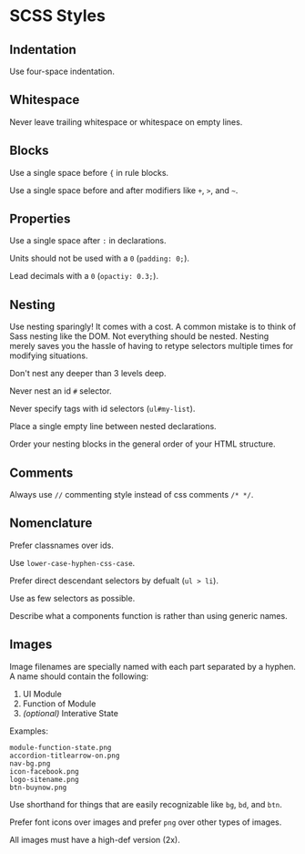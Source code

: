# SCSS Styles

## Indentation

Use four-space indentation.

## Whitespace

Never leave trailing whitespace or whitespace on empty lines.

## Blocks

Use a single space before `{` in rule blocks.

Use a single space before and after modifiers like `+`, `>`, and `~`.

## Properties

Use a single space after `:` in declarations.

Units should not be used with a `0` (`padding: 0;`).

Lead decimals with a `0` (`opactiy: 0.3;`).

## Nesting

Use nesting sparingly! It comes with a cost. A common mistake is to think of Sass
nesting like the DOM. Not everything should be nested. Nesting merely saves you
the hassle of having to retype selectors multiple times for modifying situations.

Don't nest any deeper than 3 levels deep.

Never nest an id `#` selector.

Never specify tags with id selectors (`ul#my-list`).

Place a single empty line between nested declarations.

Order your nesting blocks in the general order of your HTML structure.

## Comments

Always use `//` commenting style instead of css comments `/* */`.

## Nomenclature

Prefer classnames over ids.

Use `lower-case-hyphen-css-case`.

Prefer direct descendant selectors by defualt (`ul > li`).

Use as few selectors as possible.

Describe what a components function is rather than using generic names.

## Images

Image filenames are specially named with each part separated by a hyphen. A name
should contain the following:

1. UI Module
1. Function of Module
1. *(optional)* Interative State

Examples:

    module-function-state.png
    accordion-titlearrow-on.png
    nav-bg.png
    icon-facebook.png
    logo-sitename.png
    btn-buynow.png

Use shorthand for things that are easily recognizable like `bg`, `bd`, and `btn`.

Prefer font icons over images and prefer `png` over other types of images.

All images must have a high-def version (2x).
